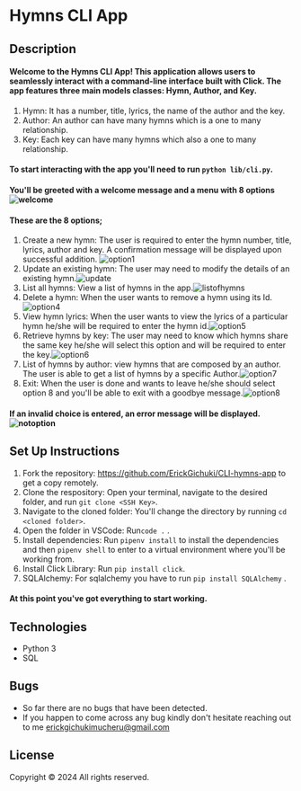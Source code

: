 # Hymns CLI App

## Description
#### Welcome to the Hymns CLI App! This application allows users to seamlessly interact with a command-line interface built with Click. The app features three main models classes: Hymn, Author, and Key.
1. Hymn: It has a number, title, lyrics, the name of the author and the key.
2. Author: An author can have many hymns which is a one to many relationship.
3. Key: Each key can have many hymns which also a one to many relationship.
#### To start interacting with the app you'll need to run ```python lib/cli.py```.
#### You'll be greeted with a welcome message and a menu with 8 options <img src="images/welcome.png" alt='welcome'>
#### These are the 8 options;
1. Create a new hymn: The user is required to enter the hymn number, title, lyrics, author and key. A confirmation message will be displayed upon successful addition. <img src="images/option1.png" alt="option1">
2. Update an existing hymn: The user may need to modify the details of an existing hymn.<img src="images/option2.png" alt="update">
3. List all hymns: View a list of hymns in the app.<img src="images/option3.png" alt="listofhymns"> 
4. Delete a hymn: When the user wants to remove a hymn using its Id.<img src="images/option4.png" alt="option4">
5. View hymn lyrics: When the user wants to view the lyrics of a particular hymn he/she will be required to enter the hymn id.<img src="images/option5.png" alt="option5">
6. Retrieve hymns by key: The user may need to know which hymns share the same key he/she will select this option and will be required to enter the key.<img src="images/option6.png" alt="option6">
7. List of hymns by author: view hymns that are composed by an author. The user is able to get a list of hymns by a specific Author.<img src="images/option7.png" alt="option7">
8. Exit: When the user is done and wants to leave he/she should select option 8 and you'll be able to exit with a goodbye message.<img src="images/option8.png" alt="option8">
#### If an invalid choice is entered, an error message will be displayed.<img src="images/notoption.png" alt="notoption">

## Set Up Instructions
1. Fork the repository: https://github.com/ErickGichuki/CLI-hymns-app to get a copy remotely.
2. Clone the respository: Open your terminal, navigate to the desired folder, and run ```git clone <SSH Key>```.
3. Navigate to the cloned folder: You'll change the directory by running ```cd <cloned folder>```.
4. Open the folder in VSCode: Run```code .``` .
5. Install dependencies:  Run ```pipenv install``` to install the dependencies and then ```pipenv shell``` to enter to a virtual environment where you'll be working from.
6. Install Click Library: Run ```pip install click```.
7. SQLAlchemy: For sqlalchemy you have to run ```pip install SQLAlchemy``` .
#### At this point you've got everything to start working.
## Technologies
- Python 3
- SQL
## Bugs
- So far there are no bugs that have been detected.
- If you happen to come across any bug kindly don't hesitate reaching out to me erickgichukimucheru@gmail.com
## License
Copyright &copy; 2024 All rights reserved.